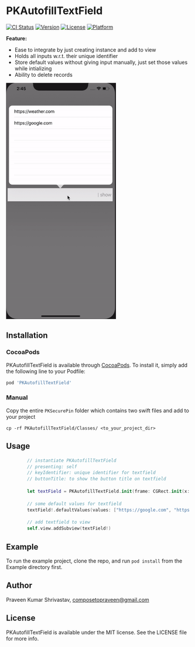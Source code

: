 # PKAutofillTextField

[![CI Status](https://img.shields.io/travis/pvn/PKAutofillTextField.svg?style=flat)](https://travis-ci.org/pvn/PKAutofillTextField)
[![Version](https://img.shields.io/cocoapods/v/PKAutofillTextField.svg?style=flat)](https://cocoapods.org/pods/PKAutofillTextField)
[![License](https://img.shields.io/cocoapods/l/PKAutofillTextField.svg?style=flat)](https://cocoapods.org/pods/PKAutofillTextField)
[![Platform](https://img.shields.io/cocoapods/p/PKAutofillTextField.svg?style=flat)](https://cocoapods.org/pods/PKAutofillTextField)

**Feature:**
* Ease to integrate by just creating instance and add to view
* Holds all inputs w.r.t. their unique identifier
* Store default values without giving input manually, just set those values while intializing
* Ability to delete records

<img src="./iphone_demo.gif" width="300" alt="Screenshot" />

## Installation

### CocoaPods
PKAutofillTextField is available through [CocoaPods](https://cocoapods.org). To install
it, simply add the following line to your Podfile:

```ruby
pod 'PKAutofillTextField'
```

### Manual
Copy the entire `PKSecurePin` folder which contains two swift files and add to your project
```
cp -rf PKAutofillTextField/Classes/ <to_your_project_dir>
```

## Usage
```swift
        // instantiate PKAutofillTextField
        // presenting: self
        // keyIdentifier: unique identifier for textfield
        // buttonTitle: to show the button title on textfield
        
        let textField = PKAutofillTextField.init(frame: CGRect.init(x: 5, y: 400, width: 400, height: 50), presenting: self, keyIdentifier: "server", delegate: self, buttonTitle: "show")
        
        // some default values for textfield
        textField!.defaultValues(values: ["https://google.com", "https://weather.com"])
        
        // add textfield to view
        self.view.addSubview(textField!)
```

## Example

To run the example project, clone the repo, and run `pod install` from the Example directory first.

## Author

Praveen Kumar Shrivastav, composetopraveen@gmail.com

## License

PKAutofillTextField is available under the MIT license. See the LICENSE file for more info.
